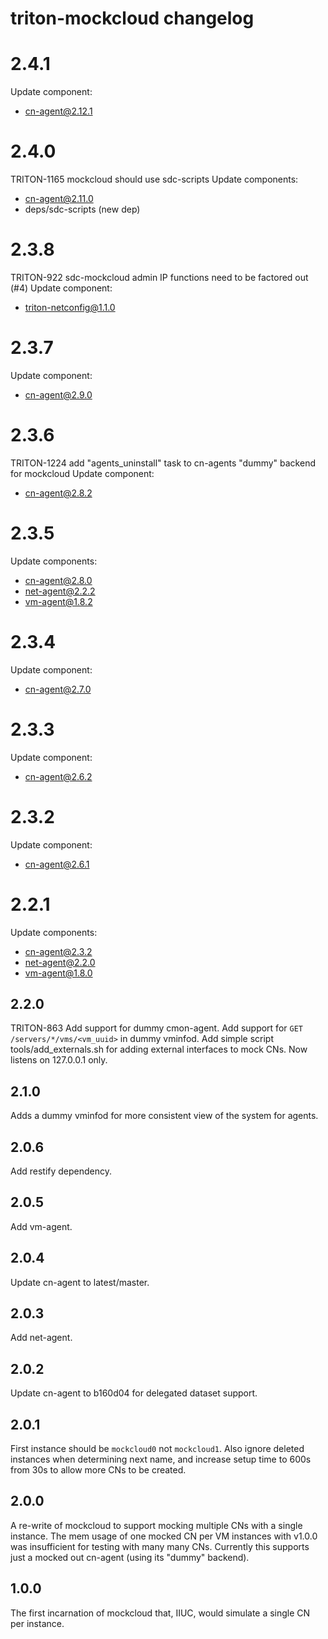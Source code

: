 # triton-mockcloud changelog

# 2.4.1

Update component:

 - cn-agent@2.12.1

# 2.4.0

TRITON-1165 mockcloud should use sdc-scripts
Update components:

 - cn-agent@2.11.0
 - deps/sdc-scripts (new dep)

# 2.3.8

TRITON-922 sdc-mockcloud admin IP functions need to be factored out (#4)
Update component:

 - triton-netconfig@1.1.0

# 2.3.7

Update component:

 - cn-agent@2.9.0

# 2.3.6

TRITON-1224 add "agents_uninstall" task to cn-agents "dummy" backend for mockcloud
Update component:

 - cn-agent@2.8.2

# 2.3.5

Update components:
 - cn-agent@2.8.0
 - net-agent@2.2.2
 - vm-agent@1.8.2

# 2.3.4

Update component:

 - cn-agent@2.7.0

# 2.3.3

Update component:

 - cn-agent@2.6.2

# 2.3.2

Update component:

 - cn-agent@2.6.1

# 2.2.1

Update components:

 - cn-agent@2.3.2
 - net-agent@2.2.0
 - vm-agent@1.8.0

## 2.2.0

TRITON-863 Add support for dummy cmon-agent.
Add support for `GET /servers/*/vms/<vm_uuid>` in dummy vminfod.
Add simple script tools/add\_externals.sh for adding external interfaces to mock CNs.
Now listens on 127.0.0.1 only.

## 2.1.0

Adds a dummy vminfod for more consistent view of the system for agents.

## 2.0.6

Add restify dependency.

## 2.0.5

Add vm-agent.

## 2.0.4

Update cn-agent to latest/master.

## 2.0.3

Add net-agent.

## 2.0.2

Update cn-agent to b160d04 for delegated dataset support.

## 2.0.1

First instance should be `mockcloud0` not `mockcloud1`. Also ignore deleted
instances when determining next name, and increase setup time to 600s from 30s
to allow more CNs to be created.

## 2.0.0

A re-write of mockcloud to support mocking multiple CNs with a single
instance. The mem usage of one mocked CN per VM instances with v1.0.0
was insufficient for testing with many many CNs. Currently this
supports just a mocked out cn-agent (using its "dummy" backend).

## 1.0.0

The first incarnation of mockcloud that, IIUC, would simulate a single CN
per instance.
